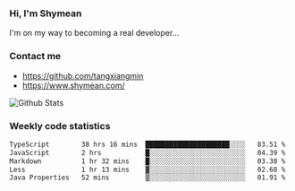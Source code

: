 ### Hi, I'm Shymean

I'm on my way to becoming a real developer...

### Contact me

- <https://github.com/tangxiangmin>
- <https://www.shymean.com/>

![Github Stats](https://github-readme-stats.vercel.app/api?username=tangxiangmin&show_icons=true&theme=dark)


###  Weekly code statistics

<!--START_SECTION:waka-->

```txt
TypeScript        38 hrs 16 mins  █████████████████████░░░░   83.51 %
JavaScript        2 hrs           █░░░░░░░░░░░░░░░░░░░░░░░░   04.39 %
Markdown          1 hr 32 mins    █░░░░░░░░░░░░░░░░░░░░░░░░   03.38 %
Less              1 hr 13 mins    ▓░░░░░░░░░░░░░░░░░░░░░░░░   02.68 %
Java Properties   52 mins         ▒░░░░░░░░░░░░░░░░░░░░░░░░   01.91 %
```

<!--END_SECTION:waka-->